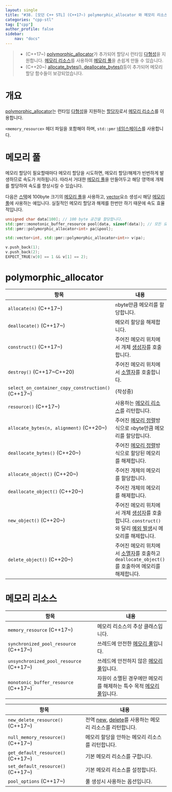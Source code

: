 ```yaml
---
layout: single
title: "#38. [모던 C++ STL] (C++17~) polymorphic_allocator 와 메모리 리소스"
categories: "cpp-stl"
tag: ["cpp"]
author_profile: false
sidebar: 
    nav: "docs"
---
```


> * (C++17~) [polymorphic_allocator](https://tango1202.github.io/cpp-stl/modern-cpp-stl-polymorphic_allocator/)가 추가되어 할당시 런타임 [다형성](https://tango1202.github.io/legacy-cpp-oop/legacy-cpp-oop-polymorphism/)을 지원합니다. [메모리 리소스](https://tango1202.github.io/cpp-stl/modern-cpp-stl-polymorphic_allocator/#%EB%A9%94%EB%AA%A8%EB%A6%AC-%EB%A6%AC%EC%86%8C%EC%8A%A4)를 사용하여 [메모리 풀](https://tango1202.github.io/cpp-stl/modern-cpp-stl-polymorphic_allocator/#%EB%A9%94%EB%AA%A8%EB%A6%AC-%ED%92%80)을 손쉽게 만들 수 있습니다.
> * (C++20~) [allocate_bytes(), deallocate_bytes()](https://tango1202.github.io/cpp-stl/modern-cpp-stl-polymorphic_allocator/#polymorphic_allocator)등이 추가되어 메모리 할당 함수들이 보강되었습니다.

# 개요

[polymorphic_allocator](https://tango1202.github.io/cpp-stl/modern-cpp-stl-polymorphic_allocator/)는 런타임 [다형성](https://tango1202.github.io/legacy-cpp-oop/legacy-cpp-oop-polymorphism/)을 지원하는 [할당자](https://tango1202.github.io/cpp-stl/modern-cpp-stl-memory/#%ED%95%A0%EB%8B%B9%EC%9E%90)로서 [메모리 리소스](https://tango1202.github.io/cpp-stl/modern-cpp-stl-polymorphic_allocator/#%EB%A9%94%EB%AA%A8%EB%A6%AC-%EB%A6%AC%EC%86%8C%EC%8A%A4)를 이용합니다.

`<memory_resource>` 헤더 파일을 포함해야 하며, `std::pmr` [네임스페이스](https://tango1202.github.io/legacy-cpp-guide/legacy-cpp-guide-namespace/)를 사용합니다.

# 메모리 풀

메모리 할당이 필요할때마다 메모리 할당을 시도하면, 메모리 할당/해제가 빈번하게 발생하므로 속도가 저하됩니다. 따라서 거대한 [메모리 풀](https://tango1202.github.io/cpp-stl/modern-cpp-stl-polymorphic_allocator/#%EB%A9%94%EB%AA%A8%EB%A6%AC-%ED%92%80)을 만들어두고 해당 영역에 개체를 할당하여 속도를 향상시킬 수 있습니다.

다음은 [스택](https://tango1202.github.io/legacy-cpp-guide/legacy-cpp-guide-memory-segment/#%EC%8A%A4%ED%83%9D)에 100byte 크기의 [메모리 풀](https://tango1202.github.io/cpp-stl/modern-cpp-stl-polymorphic_allocator/#%EB%A9%94%EB%AA%A8%EB%A6%AC-%ED%92%80)을 사용하고, [vector](https://tango1202.github.io/legacy-cpp-stl/legacy-cpp-stl-vector/)요소 생성시 해당 [메모리 풀](https://tango1202.github.io/cpp-stl/modern-cpp-stl-polymorphic_allocator/#%EB%A9%94%EB%AA%A8%EB%A6%AC-%ED%92%80)에 사용하는 예입니다. 실질적인 메모리 할당과 해제를 한번만 하기 때문에 속도 효율적입니다.

```cpp
unsigned char data[100]; // 100 byte 공간을 할당합니다.
std::pmr::monotonic_buffer_resource pool{data, sizeof(data)}; // 모든 요소가 소멸되면 메모리를 한번에 해제합니다.
std::pmr::polymorphic_allocator<int> pa{&pool};

std::vector<int, std::pmr::polymorphic_allocator<int>> v(pa); 

v.push_back(1); 
v.push_back(2);
EXPECT_TRUE(v[0] == 1 && v[1] == 2); 
```
# polymorphic_allocator 

|항목|내용|
|--|--|
|`allocate(n)` (C++17~)|`n`byte만큼 메모리를 할당합니다.|
|`deallocate()` (C++17~)|메모리 할당을 해제합니다.|
|`construct()` (C++17~)|주어진 메모리 위치에서 개체 [생성자](https://tango1202.github.io/legacy-cpp-oop/legacy-cpp-oop-constructors/)를 호출합니다.|
|`destroy()` (C++17~C++20)|주어진 메모리 위치에서 [소멸자](https://tango1202.github.io/legacy-cpp-oop/legacy-cpp-oop-destructors/)를 호출합니다.|
|`select_on_container_copy_construction()` (C++17~)|(작성중)|
|`resource()` (C++17~)|사용하는 [메모리 리소스](https://tango1202.github.io/cpp-stl/modern-cpp-stl-polymorphic_allocator/#%EB%A9%94%EB%AA%A8%EB%A6%AC-%EB%A6%AC%EC%86%8C%EC%8A%A4)를 리턴합니다.|
|`allocate_bytes(n, alignment)` (C++20~)|주어진 [메모리 정렬](https://tango1202.github.io/legacy-cpp-oop/legacy-cpp-oop-member-variable/#%EA%B0%9C%EC%B2%B4-%ED%81%AC%EA%B8%B0%EC%99%80-%EB%A9%94%EB%AA%A8%EB%A6%AC-%EC%A0%95%EB%A0%AC)방식으로 `n`byte만큼 메모리를 할당합니다.|
|`deallocate_bytes()` (C++20~)|주어진 [메모리 정렬](https://tango1202.github.io/legacy-cpp-oop/legacy-cpp-oop-member-variable/#%EA%B0%9C%EC%B2%B4-%ED%81%AC%EA%B8%B0%EC%99%80-%EB%A9%94%EB%AA%A8%EB%A6%AC-%EC%A0%95%EB%A0%AC)방식으로 할당된 메모리를 해제합니다.|
|`allocate_object()` (C++20~)|주어진 개체의 메모리를 할당합니다.|
|`deallocate_object()` (C++20~)|주어진 개체의 메모리를 해제합니다.|
|`new_object()` (C++20~)|주어진 메모리 위치에서 개체 [생성자](https://tango1202.github.io/legacy-cpp-oop/legacy-cpp-oop-constructors/)를 호출합니다. `construct()`와 달리 [예외 발생](https://tango1202.github.io/legacy-cpp-exception/legacy-cpp-exception-mechanism/#%EC%98%88%EC%99%B8-%EB%B0%9C%EC%83%9D%EA%B3%BC-%ED%83%90%EC%A7%80try-catch-throw)시 메모리를 해제합니다.| 
|`delete_object()` (C++20~)|주어진 메모리 위치에서 [소멸자](https://tango1202.github.io/legacy-cpp-oop/legacy-cpp-oop-destructors/)를 호출하고 `deallocate_object()`를 호출하여 메모리를 해제합니다.| 

# 메모리 리소스

|항목|내용|
|--|--|
|`memory_resource` (C++17~)|메모리 리소스의 추상 클래스입니다.| 
|`synchronized_pool_resource` (C++17~)|쓰레드에 안전한 [메모리 풀](https://tango1202.github.io/cpp-stl/modern-cpp-stl-polymorphic_allocator/#%EB%A9%94%EB%AA%A8%EB%A6%AC-%ED%92%80)입니다.| 
|`unsynchronized_pool_resource` (C++17~)|쓰레드에 안전하지 않은 [메모리 풀](https://tango1202.github.io/cpp-stl/modern-cpp-stl-polymorphic_allocator/#%EB%A9%94%EB%AA%A8%EB%A6%AC-%ED%92%80)입니다.| 
|`monotonic_buffer_resource` (C++17~)|자원이 소멸된 경우에만 메모리를 해제하는 특수 목적 [메모리 풀](https://tango1202.github.io/cpp-stl/modern-cpp-stl-polymorphic_allocator/#%EB%A9%94%EB%AA%A8%EB%A6%AC-%ED%92%80)입니다.| 

|항목|내용|
|--|--|
|`new_delete_resource()` (C++17~)|전역 [new](https://tango1202.github.io/legacy-cpp-oop/legacy-cpp-oop-new-delete/#%EA%B0%9C%EC%B2%B4-%EC%83%9D%EC%84%B1%EC%86%8C%EB%A9%B8), [delete](https://tango1202.github.io/legacy-cpp-oop/legacy-cpp-oop-new-delete/#%EA%B0%9C%EC%B2%B4-%EC%83%9D%EC%84%B1%EC%86%8C%EB%A9%B8)를 사용하는 메모리 리소스를 리턴합니다.|
|`null_memory_resource()` (C++17~)|메모리 할당을 안하는 메모리 리소스를 리턴합니다.|
|`get_default_resource()` (C++17~)|기본 메모리 리소스를 구합니다.|
|`set_default_resource()` (C++17~)|기본 메모리 리소스를 설정합니다.| 
|`pool_options` (C++17~)|풀 생성시 사용하는 옵션입니다.|
